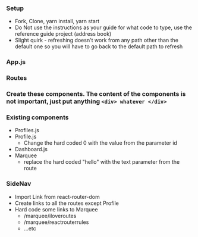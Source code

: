### Setup
* Fork, Clone, yarn install, yarn start
* Do Not use the instructions as your guide for what code to type, use the reference guide project (address book)
* Slight quirk - refreshing doesn't work from any path other than the default one so you will have to go back to the default path to refresh

### App.js
<!-- * Import BrowserRouter,Switch and Route from react-router-dom
* Import components needed
* Create the appropriate routes `{/* PUT YOUR ROUTES HERE */}`
* Make sure the default route goes at the bottom
* Make sure BrowserRouter wraps everything
* Make sure you use the component prop, not render. -->

### Routes
<!-- * /              -> Dashboard
* /charts        -> Charts
* /tables        -> Tables
* /settings      -> Settings
* /wall          -> Wall
* /profiles      -> Profiles
* /marquee/:text -> Marquee
* /profile/:id   -> Profile -->

### Create these components. The content of the components is not important, just put anything `<div> whatever </div>`
<!-- * Charts.js
* Tables.js
* Settings.js
* Wall.js -->

### Existing components
* Profiles.js
    <!-- * Import Link from react-router-dom
    * change the `<a>` to be a Link that links to `/profile/ + user.id` -->
* Profile.js
    * Change the hard coded 0 with the value from the parameter id
* Dashboard.js
* Marquee
    * replace the hard coded "hello" with the text parameter from the route

### SideNav
* Import Link from react-router-dom
* Create links to all the routes except Profile
* Hard code some links to Marquee
    * /marquee/iloveroutes
    * /marquee/reactrouterrules
    * …etc
